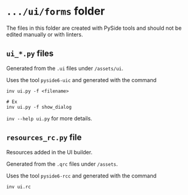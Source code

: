 # `.../ui/forms` folder
The files in this folder are created with PySide tools and should not be edited manually or with
linters.

## `ui_*.py` files
Generated from the `.ui` files under `/assets/ui`.

Uses the tool `pyside6-uic` and generated with the command
```
inv ui.py -f <filename>

# Ex
inv ui.py -f show_dialog
```

`inv --help ui.py` for more details.

## `resources_rc.py` file
Resources added in the UI builder.

Generated from the `.qrc` files under `/assets`.

Uses the tool `pyside6-rcc` and generated with the command
```
inv ui.rc
```
